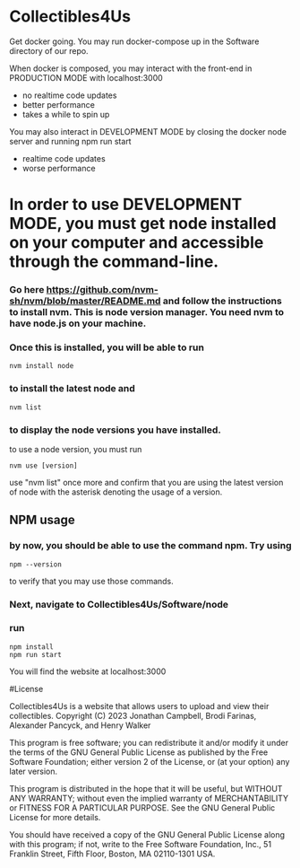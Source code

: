 # Collectibles4Us

Get docker going. You may run docker-compose up in the Software directory of our repo.

When docker is composed, you may interact with the front-end in PRODUCTION MODE with localhost:3000

- no realtime code updates
- better performance
- takes a while to spin up

You may also interact in DEVELOPMENT MODE by closing the docker node server and running npm run start

- realtime code updates
- worse performance

# In order to use DEVELOPMENT MODE, you must get node installed on your computer and accessible through the command-line.

### Go here https://github.com/nvm-sh/nvm/blob/master/README.md and follow the instructions to install nvm. This is node version manager. You need nvm to have node.js on your machine.

### Once this is installed, you will be able to run

``` nvm install node ```

### to install the latest node and 

``` nvm list ```

### to display the node versions you have installed.

to use a node version, you must run

``` nvm use [version] ```

use "nvm list" once more and confirm that you are using the latest version of node with the asterisk denoting the usage of a version.

## NPM usage

### by now, you should be able to use the command npm. Try using

``` npm --version ``` 

to verify that you may use those commands.

### Next, navigate to Collectibles4Us/Software/node
### run
```
npm install
npm run start
```

You will find the website at localhost:3000

#License

Collectibles4Us is a website that allows users to upload and view their collectibles.
Copyright (C) 2023  Jonathan Campbell, Brodi Farinas, Alexander Pancyck, and Henry Walker

This program is free software; you can redistribute it and/or modify
it under the terms of the GNU General Public License as published by
the Free Software Foundation; either version 2 of the License, or
(at your option) any later version.

This program is distributed in the hope that it will be useful,
but WITHOUT ANY WARRANTY; without even the implied warranty of
MERCHANTABILITY or FITNESS FOR A PARTICULAR PURPOSE.  See the
GNU General Public License for more details.

You should have received a copy of the GNU General Public License along
with this program; if not, write to the Free Software Foundation, Inc.,
51 Franklin Street, Fifth Floor, Boston, MA 02110-1301 USA.
